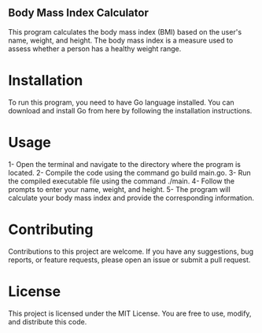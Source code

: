 ## Body Mass Index Calculator

This program calculates the body mass index (BMI) based on the user's name, weight, and height. The body mass index is a measure used to assess whether a person has a healthy weight range.

# Installation
To run this program, you need to have Go language installed. You can download and install Go from here by following the installation instructions.

# Usage

 1- Open the terminal and navigate to the directory where the program is located.
 2- Compile the code using the command go build main.go.
 3- Run the compiled executable file using the command ./main.
 4- Follow the prompts to enter your name, weight, and height.
 5- The program will calculate your body mass index and provide the corresponding information.

# Contributing

Contributions to this project are welcome. If you have any suggestions, bug reports, or feature requests, please open an issue or submit a pull request.

# License

This project is licensed under the MIT License. You are free to use, modify, and distribute this code.

